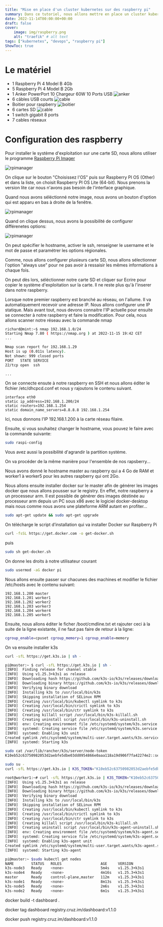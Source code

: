 ```yaml
---
title: "Mise en place d'un cluster kubernetes sur des raspberry pi"
summary: Dans ce tutoriel, nous allons mettre en place un cluster kubernetes sur des rapsberry pi.
date: 2022-11-14T00:00:00+00:00
draft: false
cover:
    image: img/raspberry.png
    alt: "traefik" # alt text
tags: ["kubernetes", "devops", "raspberry pi"]
ShowToc: true
---
```


# Le matériel

- 1 Raspberry Pi 4 Model B 4Gb
- 5 Raspberry Pi 4 Model B 2Gb
- 1 Anker PowerPort 10 Chargeur 60W 10 Ports USB
![anker](/img/anker.jpg)
- 6 câbles USB courts
![cable](/img/cable.jpg)
- Boitier pour raspberry
![boitier](/img/boitier.jpg)
- 6 cartes SD
![cable](/img/sdcard.jpg)
- 1 switch gigabit 8 ports
- 7 cables réseaux

# Configuration des raspberry

Pour installer le système d'exploitation sur une carte SD, nous allons utiliser le programme [Raspberry Pi Imager](https://www.raspberrypi.com/software/)

![rpimanager](/img/rpimanager.png)

On clique sur le bouton "Choisissez l'OS" puis sur Raspberry PI OS (Other) et dans la liste, on choisit Raspberry PI OS Lite (64-bit). Nous prenons la version lite car nous n'avons pas besoin de l'interface graphique.

Quand nous avons séléctionné notre image, nous avons un bouton d'option qui est apparu en bas à droite de la fenêtre.

![rpimanager](/img/rpi2.png)

Quand on clique dessus, nous avons la possibilité de configurer différenetes options:

![rpimanager](/img/rpi3.png)

On peut spécifier le hostname, activer le ssh, renseigner le username et le mot de passe et paramétrer les options régionales.


Comme, nous allons configurer plusieurs carte SD, nous allons sélectionner l'option "always use" pour ne pas avoir à ressaisir les mêmes informations à chaque fois.

On peut dès lors, séléctionner notre carte SD et cliquer sur Ecrire pour copier le système d'exploitation sur la carte. Il ne reste plus qu'à l'inserer dans notre raspberry.

Lorsque notre premier raspberry est branché au réseau, on l'allume. Il va automatiquement recevoir une adresse IP. Nous allons configurer une IP statique. Mais avant tout, nous devons connaitre l'IP actuelle pour ensuite se connecter à notre raspberry et faire la modification. Pour cela, nous allons scanner notre réseau avec la commande nmap

```bash
richard@mint:~$ nmap 192.168.1.0/24
Starting Nmap 7.80 ( https://nmap.org ) at 2022-11-15 19:42 CET
...

Nmap scan report for 192.168.1.29
Host is up (0.011s latency).
Not shown: 999 closed ports
PORT   STATE SERVICE
22/tcp open  ssh

...

```

On se connecte ensute à notre raspberry en SSH et nous allons éditer le fichier /etc/dhcpcd.conf et nous y rajoutons le contenu suivant.

```
interface eth0
static ip_address=192.168.1.200/24
static routers=192.168.1.254
static domain_name_servers=8.8.8.8 192.168.1.254
```

Ici, nous donnons l'IP 192.168.1.200 à la carte réseau filaire.

Ensuite, si vous souhaitez changer le hostname, vous pouvez le faire avec la commande suivante:

```bash
sudo raspi-config
```

Vous avez aussi la possibilité d'agrandir la partition systéme.

On va procéder de la même manière pour l'ensemble de nos rapsberry...

Nous avons donné le hostname master au raspberry qui a 4 Go de RAM et worker1 à worker5 pour les autres raspberry qui ont 2Go.

Nous allons ensuite installer docker sur le master afin de générer les images docker que nous allons pousser sur le registry. En effet, notre raspberry a un processeur arm. Il est possible de générer des images déstinée au processeur arm depuis un PC sous x86 avec le logiciel docker-desktop mais nous comme nous avons une plateforme ARM autant en profiter...

```bash
sudo apt-get update && sudo apt-get upgrade
```

On télécharge le script d’installation qui va installer Docker sur Raspberry Pi

```bash
curl -fsSL https://get.docker.com -o get-docker.sh
```

puis

```bash
sudo sh get-docker.sh
```

On donne les droits à notre utilisateur courant

```bash
sudo usermod -aG docker pi
```

Nous allons ensuite passer sur chacunes des machines et modifier le fichier /etc/hosts avec le contenu suivant:

```
192.168.1.200 master
192.168.1.201 worker1
192.168.1.202 worker2
192.168.1.203 worker3
192.168.1.204 worker4
192.168.1.205 worker5
```

Ensuite, nous allons éditer le ficher /boot/cmdline.txt et rajouter ceci à la suite de la ligne existante, il ne faut pas faire de retour à la ligne:

```bash
cgroup_enable=cpuset cgroup_memory=1 cgroup_enable=memory
```

On va ensuite installer k3s

```bash
curl -sfL https://get.k3s.io | sh -
```

```bash
pi@master:~ $ curl -sfL https://get.k3s.io | sh -
[INFO]  Finding release for channel stable
[INFO]  Using v1.25.3+k3s1 as release
[INFO]  Downloading hash https://github.com/k3s-io/k3s/releases/download/v1.25.3+k3s1/sha256sum-arm64.txt
[INFO]  Downloading binary https://github.com/k3s-io/k3s/releases/download/v1.25.3+k3s1/k3s-arm64
[INFO]  Verifying binary download
[INFO]  Installing k3s to /usr/local/bin/k3s
[INFO]  Skipping installation of SELinux RPM
[INFO]  Creating /usr/local/bin/kubectl symlink to k3s
[INFO]  Creating /usr/local/bin/crictl symlink to k3s
[INFO]  Creating /usr/local/bin/ctr symlink to k3s
[INFO]  Creating killall script /usr/local/bin/k3s-killall.sh
[INFO]  Creating uninstall script /usr/local/bin/k3s-uninstall.sh
[INFO]  env: Creating environment file /etc/systemd/system/k3s.service.env
[INFO]  systemd: Creating service file /etc/systemd/system/k3s.service
[INFO]  systemd: Enabling k3s unit
Created symlink /etc/systemd/system/multi-user.target.wants/k3s.service → /etc/systemd/system/k3s.service.
[INFO]  systemd: Starting k3s
```

```bash
sudo cat /var/lib/rancher/k3s/server/node-token
K10eb52c63750982053d2aebfe5dbe03dd0954866e0aaa118a19d906f7fa42274e2::server:a41d055bed4d29426c79316d8fb53207
```

```bash
sudo su -
curl -sfL https://get.k3s.io | K3S_TOKEN="K10eb52c63750982053d2aebfe5dbe03dd0954866e0aaa118a19d906f7fa42274e2::server:a41d055bed4d29426c79316d8fb53207" K3S_URL="https://192.168.1.200:6443" K3S_NODE_NAME="k3s-node1" sh -
```

```bash
root@worker1:~# curl -sfL https://get.k3s.io | K3S_TOKEN="K10eb52c63750982053d2aebfe5dbe03dd0954866e0aaa118a19d906f7fa42274e2::server:a41d055bed4d29426c79316d8fb53207" K3S_URL="https://192.168.1.200:6443" K3S_NODE_NAME="k3s-node1" sh -[INFO]  Finding release for channel stable
[INFO]  Using v1.25.3+k3s1 as release
[INFO]  Downloading hash https://github.com/k3s-io/k3s/releases/download/v1.25.3+k3s1/sha256sum-arm64.txt
[INFO]  Downloading binary https://github.com/k3s-io/k3s/releases/download/v1.25.3+k3s1/k3s-arm64
[INFO]  Verifying binary download
[INFO]  Installing k3s to /usr/local/bin/k3s
[INFO]  Skipping installation of SELinux RPM
[INFO]  Creating /usr/local/bin/kubectl symlink to k3s
[INFO]  Creating /usr/local/bin/crictl symlink to k3s
[INFO]  Creating /usr/local/bin/ctr symlink to k3s
[INFO]  Creating killall script /usr/local/bin/k3s-killall.sh
[INFO]  Creating uninstall script /usr/local/bin/k3s-agent-uninstall.sh
[INFO]  env: Creating environment file /etc/systemd/system/k3s-agent.service.env
[INFO]  systemd: Creating service file /etc/systemd/system/k3s-agent.service
[INFO]  systemd: Enabling k3s-agent unit
Created symlink /etc/systemd/system/multi-user.target.wants/k3s-agent.service → /etc/systemd/system/k3s-agent.service.
[INFO]  systemd: Starting k3s-agent
```

```bash
pi@master:~ $sudo kubectl get nodes
NAME        STATUS   ROLES                  AGE     VERSION
k3s-node3   Ready    <none>                 5m4s    v1.25.3+k3s1
k3s-node4   Ready    <none>                 4m16s   v1.25.3+k3s1
master      Ready    control-plane,master   112m    v1.25.3+k3s1
k3s-node1   Ready    <none>                 8m13s   v1.25.3+k3s1
k3s-node5   Ready    <none>                 2m6s    v1.25.3+k3s1
k3s-node2   Ready    <none>                 6m1s    v1.25.3+k3s1
```

docker build -t dashboard .

docker tag dashboard registry.cruz.im/dashboard:v1.1.0

docker push registry.cruz.im/dashboard:v1.1.0